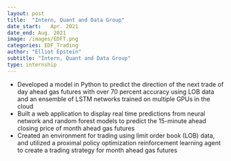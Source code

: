 ```yaml
---
layout: post
title:  "Intern, Quant and Data Group"
date_start:   Apr. 2021
date_end: Aug. 2021
image: /images/EDFT.png
categories: EDF_Trading
author: "Elliot Epstein"
subtitle: "Intern, Quant and Data Group"
type: internship
---
```


- Developed a model in Python to predict the direction of the next trade of day ahead gas futures with over 70 percent
accuracy using LOB data and an ensemble of LSTM networks trained on multiple GPUs in the cloud
- Built a web application to display real time predictions from neural network and random forest models to predict the
15-minute ahead closing price of month ahead gas futures 
- Created an environment for trading using limit order book (LOB) data, and utilized a proximal policy optimization
reinforcement learning agent to create a trading strategy for month ahead gas futures
